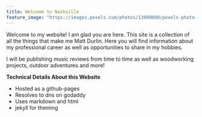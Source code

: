 ```yaml
---
title: Welcome to Nashville
feature_image: "https://images.pexels.com/photos/13899090/pexels-photo-13899090.jpeg?auto=compress&cs=tinysrgb&w=1260&h=750&dpr=2"
---
```


Welcome to my website! I am glad you are here. This site is a collection of all the things that make me Matt Durlin. Here you will find information about my professional career as well as opportunities to share in my hobbies.

I will be publishing music reviews from time to time as well as woodworking projects, outdoor adventures and more!

**Technical Details About this Website**
* Hosted as a github-pages
* Resolves to dns on godaddy
* Uses markdown and html
* jekyll for theming